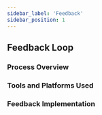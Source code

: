 ```yaml
---
sidebar_label: 'Feedback'
sidebar_position: 1
---
```

## Feedback Loop

### Process Overview

### Tools and Platforms Used

### Feedback Implementation